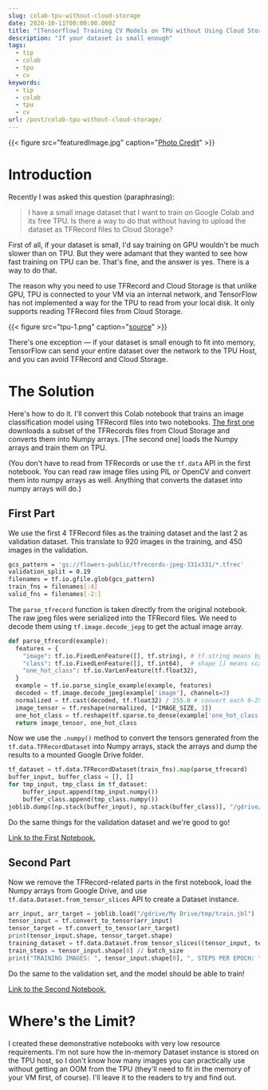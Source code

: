 ```yaml
---
slug: colab-tpu-without-cloud-storage
date: 2020-10-11T00:00:00.000Z
title: "[Tensorflow] Training CV Models on TPU without Using Cloud Storage"
description: "If your dataset is small enough"
tags:
  - tip
  - colab
  - tpu
  - cv
keywords:
  - tip
  - colab
  - tpu
  - cv
url: /post/colab-tpu-without-cloud-storage/
---
```


{{< figure src="featuredImage.jpg" caption="[Photo Credit](https://pixabay.com/illustrations/light-bulbs-lamp-light-glass-bulb-5488573/)" >}}

# Introduction

Recently I was asked this question (paraphrasing):

> I have a small image dataset that I want to train on Google Colab and its free TPU. Is there a way to do that without having to upload the dataset as TFRecord files to Cloud Storage?

First of all, if your dataset is small, I'd say training on GPU wouldn't be much slower than on TPU. But they were adamant that they wanted to see how fast training on TPU can be. That's fine, and the answer is yes. There is a way to do that.

The reason why you need to use TFRecord and Cloud Storage is that unlike GPU, TPU is connected to your VM via an internal network, and TensorFlow has not implemented a way for the TPU to read from your local disk. It only supports reading TFRecord files from Cloud Storage.

{{< figure src="tpu-1.png" caption="[source](https://cloud.google.com/tpu/docs/system-architecture)" >}}

There's one exception — if your dataset is small enough to fit into memory, TensorFlow can send your entire dataset over the network to the TPU Host, and you can avoid TFRecord and Cloud Storage.

# The Solution

Here's how to do it. I'll convert this Colab notebook that trains an image classification model using TFRecord files into two notebooks. [The first one](https://colab.research.google.com/drive/1eaQK111A4e5ZMPR_8jObbfgTqA3ju8Ye?usp=sharing) downloads a subset of the TFRecords files from Cloud Storage and converts them into Numpy arrays. [The second one] loads the Numpy arrays and train them on TPU.

(You don't have to read from TFRecords or use the `tf.data` API in the first notebook. You can read raw image files using PIL or OpenCV and convert them into numpy arrays as well. Anything that converts the dataset into numpy arrays will do.)

## First Part

We use the first 4 TFRecord files as the training dataset and the last 2 as validation dataset. This translate to 920 images in the training, and 450 images in the validation.

```bash
gcs_pattern = 'gs://flowers-public/tfrecords-jpeg-331x331/*.tfrec'
validation_split = 0.19
filenames = tf.io.gfile.glob(gcs_pattern)
train_fns = filenames[:4]
valid_fns = filenames[-2:]
```

The `parse_tfrecord` function is taken directly from the original notebook. The raw jpeg files were serialized into the TFRecord files. We need to decode them using `tf.image.decode_jepg` to get the actual image array.

```python
def parse_tfrecord(example):
  features = {
    "image": tf.io.FixedLenFeature([], tf.string), # tf.string means bytestring
    "class": tf.io.FixedLenFeature([], tf.int64),  # shape [] means scalar
    "one_hot_class": tf.io.VarLenFeature(tf.float32),
  }
  example = tf.io.parse_single_example(example, features)
  decoded = tf.image.decode_jpeg(example['image'], channels=3)
  normalized = tf.cast(decoded, tf.float32) / 255.0 # convert each 0-255 value to floats in [0, 1] range
  image_tensor = tf.reshape(normalized, [*IMAGE_SIZE, 3])
  one_hot_class = tf.reshape(tf.sparse.to_dense(example['one_hot_class']), [5])
  return image_tensor, one_hot_class
```

Now we use the `.numpy()` method to convert the tensors generated from the `tf.data.TFRecordDataset` into Numpy arrays, stack the arrays and dump the results to a mounted Google Drive folder.

```python
tf_dataset = tf.data.TFRecordDataset(train_fns).map(parse_tfrecord)
buffer_input, buffer_class = [], []
for tmp_input, tmp_class in tf_dataset:
    buffer_input.append(tmp_input.numpy())
    buffer_class.append(tmp_class.numpy())
joblib.dump([np.stack(buffer_input), np.stack(buffer_class)], "/gdrive/My Drive/tmp/train.jbl")
```

Do the same things for the validation dataset and we're good to go! 

[Link to the First Notebook.](https://colab.research.google.com/drive/1eaQK111A4e5ZMPR_8jObbfgTqA3ju8Ye?usp=sharing)

## Second Part

Now we remove the TFRecord-related parts in the first notebook, load the Numpy arrays from Google Drive, and use `tf.data.Dataset.from_tensor_slices` API to create a Dataset instance.

```python
arr_input, arr_target = joblib.load("/gdrive/My Drive/tmp/train.jbl")
tensor_input = tf.convert_to_tensor(arr_input)
tensor_target = tf.convert_to_tensor(arr_target)
print(tensor_input.shape, tensor_target.shape)
training_dataset = tf.data.Dataset.from_tensor_slices((tensor_input, tensor_target)).repeat().shuffle(2048).batch(batch_size)
train_steps = tensor_input.shape[0] // batch_size
print("TRAINING IMAGES: ", tensor_input.shape[0], ", STEPS PER EPOCH: ", train_steps)
```

Do the same to the validation set, and the model should be able to train!

[Link to the Second Notebook.](https://colab.research.google.com/drive/1JK2BZwi5GYNNoY7oTGGOcIED1xmmfzV4?usp=sharing)

# Where's the Limit?

I created these demonstrative notebooks with very low resource requirements. I'm not sure how the in-memory Dataset instance is stored on the TPU host, so I don't know how many images you can practically use without getting an OOM from the TPU (they'll need to fit in the memory of your VM first, of course). I'll leave it to the readers to try and find out.
